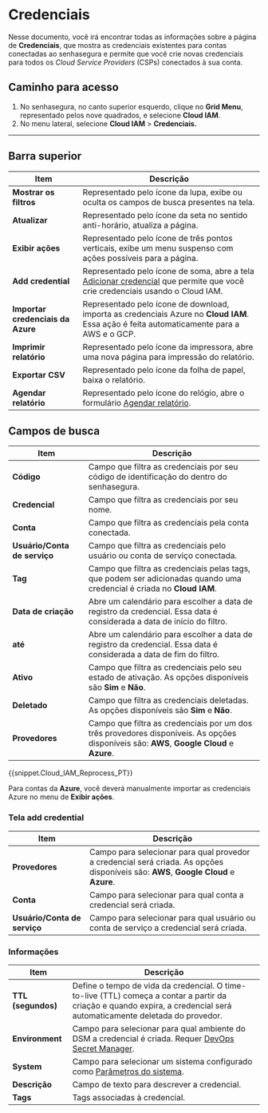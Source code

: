 # Credenciais

Nesse documento, você irá encontrar todas as informações sobre a página de **Credenciais**, que mostra as credenciais existentes para contas conectadas ao senhasegura e permite que você crie novas credenciais para todos os *Cloud Service Providers* (CSPs) conectados à sua conta.

## Caminho para acesso

1. No senhasegura, no canto superior esquerdo, clique no **Grid Menu**, representado pelos nove quadrados, e selecione **Cloud IAM**.
2. No menu lateral, selecione **Cloud IAM** > **Credenciais.**

---

## Barra superior

| **Item** | **Descrição** |
| --- | --- |
| **Mostrar os filtros** | Representado pelo ícone da lupa, exibe ou oculta os campos de busca presentes na tela. |
| **Atualizar** | Representado pelo ícone da seta no sentido anti-horário, atualiza a página. |
| **Exibir ações** | Representado pelo ícone de três pontos verticais, exibe um menu suspenso com ações possíveis para a página. |
| **Add credential** | Representado pelo ícone de soma, abre a tela [Adicionar credencial](#tela-add-credential) que permite que você crie credenciais usando o Cloud IAM. |
| **Importar credenciais da Azure** | Representado pelo ícone de download, importa as credenciais Azure no **Cloud IAM**. Essa ação é feita automaticamente para a AWS e o GCP. |
| **Imprimir relatório** | Representado pelo ícone da impressora, abre uma nova página para impressão do relatório. |
| **Exportar CSV** | Representado pelo ícone da folha de papel, baixa o relatório. |
| **Agendar relatório** | Representado pelo ícone do relógio, abre o formulário [Agendar relatório](https://docs.senhasegura.io/docs/pt/general-information-how-to-issue-download-and-schedule-device-reports). |

## Campos de busca

| **Item** | **Descrição** |
| --- | --- |
| **Código** | Campo que filtra as credenciais por seu código de identificação do dentro do senhasegura. |
| **Credencial** | Campo que filtra as credenciais por seu nome. |
| **Conta** | Campo que filtra as credenciais pela conta conectada. |
| **Usuário/Conta de serviço** | Campo que filtra as credenciais pelo usuário ou conta de serviço conectada. |
| **Tag** | Campo que filtra as credenciais pelas tags, que podem ser adicionadas quando uma credencial é criada no **Cloud IAM**. |
| **Data de criação** | Abre um calendário para escolher a data de registro da credencial. Essa data é considerada a data de início do filtro. |
| **até** | Abre um calendário para escolher a data de registro da credencial. Essa data é considerada a data de fim do filtro. |
| **Ativo** | Campo que filtra as credenciais pelo seu estado de ativação. As opções disponíveis são **Sim** e **Não**. |
| **Deletado** | Campo que filtra as credenciais deletadas. As opções disponíveis são **Sim** e **Não**. |
| **Provedores** | Campo que filtra as credenciais por um dos três provedores disponíveis. As opções disponíveis são: **AWS**, **Google Cloud** e **Azure**. |

{{snippet.Cloud_IAM_Reprocess_PT}}

Para contas da **Azure**, você deverá manualmente importar as credenciais Azure no menu de **Exibir ações**.

### Tela add credential

| **Item** | **Descrição** |
| --- | --- |
| **Provedores** | Campo para selecionar para qual provedor a credencial será criada. As opções disponíveis são: **AWS**, **Google Cloud** e **Azure**. |
| **Conta** | Campo para selecionar para qual conta a credencial será criada. |
| **Usuário/Conta de serviço** | Campo para selecionar para qual usuário ou conta de serviço a credencial será criada. |

### Informações

| **Item** | **Descrição** |
| --- | --- |
| **TTL (segundos)** | Define o tempo de vida da credencial. O time-to-live (TTL) começa a contar a partir da criação e quando expira, a credencial será automaticamente deletada do provedor. |
| **Environment** | Campo para selecionar para qual ambiente do DSM a credencial é criada. Requer [DevOps Secret Manager](https://docs.senhasegura.io/docs/pt/devops-secret-manager). |
| **System** | Campo para selecionar um sistema configurado como [Parâmetros do sistema](https://docs.senhasegura.io/docs/pt/administration-system-parameters). |
| **Descrição** | Campo de texto para descrever a credencial. |
| **Tags** | Tags associadas à credencial. |